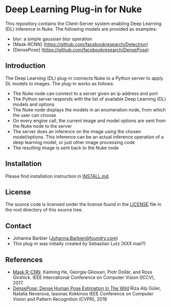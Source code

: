 # Deep Learning Plug-in for Nuke

This repository contains the Client-Server system enabling Deep Learning (DL) inference in Nuke.
The following models are provided as examples:
- blur: a simple gaussian blur operation
- [Mask-RCNN] (https://github.com/facebookresearch/Detectron)
- [DensePose] (https://github.com/facebookresearch/DensePose)

<!-- <div align="center">
  <img src="~/Pictures/DLClient_0.png" width="700px" />
  <p>Example of Nuke doing DensePose inference.</p>
</div> -->

## Introduction

The Deep Learning (DL) plug-in connects Nuke to a Python server to apply DL models to images.
The plug-in works as follows:
- The Nuke node can connect to a server given an ip address and port
- The Python server responds with the list of available Deep Learning (DL) models and options
- The Nuke node displays the models in an enumeration node, from which the user can choose
- On every engine call, the current image and model options are sent from the Nuke node to the server
- The server does an inference on the image using the chosen model/options. This inference can be an actual inference operation of a deep learning model, or just other image processing code
- The resulting image is sent back to the Nuke node

## Installation

Please find installation instruction in [INSTALL.md](INSTALL.md).

## License

The source code is licensed under the license found in the [LICENSE](LICENSE) file in the root directory of this source tree.

## Contact

- Johanna Barbier (Johanna.Barbier@foundry.com)
- This plug-in was initially created by Sebastian Lutz (XXX mail?)

## References

- [Mask R-CNN](https://arxiv.org/abs/1703.06870).
  Kaiming He, Georgia Gkioxari, Piotr Dollár, and Ross Girshick.
  IEEE International Conference on Computer Vision (ICCV), 2017.
- [DensePose: Dense Human Pose Estimation In The Wild](https://arxiv.org/abs/1802.00434)
  Riza Alp Güler, Natalia Neverova, Iasonas Kokkinos
  IEEE Conference on Computer Vision and Pattern Recognition (CVPR), 2018